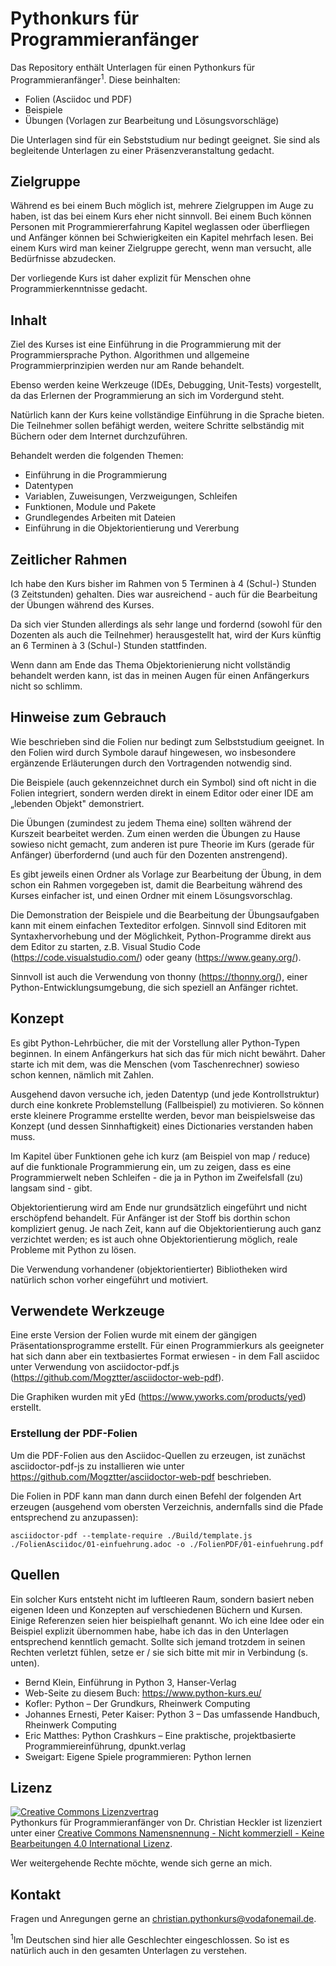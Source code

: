 # Pythonkurs für Programmieranfänger

Das Repository enthält Unterlagen für einen Pythonkurs für Programmieranfänger<sup>1</sup>. Diese beinhalten:

* Folien (Asciidoc und PDF)
* Beispiele
* Übungen (Vorlagen zur Bearbeitung und Lösungsvorschläge)

Die Unterlagen sind für ein Sebststudium nur bedingt geeignet. 
Sie sind als begleitende Unterlagen zu einer Präsenzveranstaltung gedacht.

## Zielgruppe

Während es bei einem Buch möglich ist, mehrere Zielgruppen im Auge zu haben, ist das bei einem Kurs eher nicht sinnvoll. Bei einem Buch können Personen mit Programmiererfahrung Kapitel weglassen oder überfliegen und Anfänger können bei Schwierigkeiten ein Kapitel mehrfach lesen. Bei einem Kurs wird man keiner Zielgruppe gerecht, wenn man versucht, alle Bedürfnisse abzudecken.

Der vorliegende Kurs ist daher explizit für Menschen ohne Programmierkenntnisse gedacht.

## Inhalt

Ziel des Kurses ist eine Einführung in die Programmierung mit der Programmiersprache Python. Algorithmen und allgemeine Programmierprinzipien werden nur am Rande behandelt.

Ebenso werden keine Werkzeuge (IDEs, Debugging, Unit-Tests) vorgestellt, da das Erlernen der Programmierung an sich im Vordergund steht.

Natürlich kann der Kurs keine vollständige Einführung in die Sprache bieten. Die Teilnehmer sollen befähigt werden, weitere Schritte selbständig mit Büchern oder dem Internet durchzuführen.

Behandelt werden die folgenden Themen:
* Einführung in die Programmierung
* Datentypen
* Variablen, Zuweisungen, Verzweigungen, Schleifen
* Funktionen, Module und Pakete
* Grundlegendes Arbeiten mit Dateien
* Einführung in die Objektorientierung und Vererbung


## Zeitlicher Rahmen

Ich habe den Kurs bisher im Rahmen von 5 Terminen à 4 (Schul-) Stunden (3 Zeitstunden) gehalten. Dies war ausreichend - auch für die Bearbeitung der Übungen während des Kurses.

Da sich vier Stunden allerdings als sehr lange und fordernd (sowohl für den Dozenten als auch die Teilnehmer) herausgestellt hat, wird der Kurs künftig an 6 Terminen à 3 (Schul-) Stunden stattfinden.

Wenn dann am Ende das Thema Objektorienierung nicht vollständig behandelt werden kann, ist das in meinen Augen für einen Anfängerkurs nicht so schlimm.


## Hinweise zum Gebrauch

Wie beschrieben sind die Folien nur bedingt zum Selbststudium geeignet. In den Folien wird durch Symbole darauf hingewesen, wo insbesondere ergänzende Erläuterungen durch den Vortragenden notwendig sind.

Die Beispiele (auch gekennzeichnet durch ein Symbol) sind oft nicht in die Folien integriert, sondern werden direkt in einem Editor oder einer IDE am „lebenden Objekt" demonstriert.

Die Übungen (zumindest zu jedem Thema eine) sollten während der Kurszeit bearbeitet werden. Zum einen werden die Übungen zu Hause sowieso nicht gemacht, zum anderen ist pure Theorie im Kurs (gerade für Anfänger) überfordernd (und auch für den Dozenten anstrengend).

Es gibt jeweils einen Ordner als Vorlage zur Bearbeitung der Übung, in dem schon ein Rahmen vorgegeben ist, damit die Bearbeitung während des Kurses einfacher ist, und einen Ordner mit einem Lösungsvorschlag.

Die Demonstration der Beispiele und die Bearbeitung der Übungsaufgaben kann mit einem einfachen Texteditor erfolgen. Sinnvoll sind Editoren mit Syntaxhervorhebung und der Möglichkeit, Python-Programme direkt aus dem Editor zu starten, z.B. Visual Studio Code (https://code.visualstudio.com/) oder geany (https://www.geany.org/).

Sinnvoll ist auch die Verwendung von thonny (https://thonny.org/), einer Python-Entwicklungsumgebung, die sich speziell an Anfänger richtet.

## Konzept

Es gibt Python-Lehrbücher, die mit der Vorstellung aller Python-Typen beginnen. In einem Anfängerkurs hat sich das für mich nicht bewährt. Daher starte ich mit dem, was die Menschen (vom Taschenrechner) sowieso schon kennen, nämlich mit Zahlen.

Ausgehend davon versuche ich, jeden Datentyp (und jede Kontrollstruktur) durch eine konkrete Problemstellung (Fallbeispiel) zu motivieren. So können erste kleinere Programme erstellte werden, bevor man beispielsweise das Konzept (und dessen Sinnhaftigkeit) eines Dictionaries verstanden haben muss.

Im Kapitel über Funktionen gehe ich kurz (am Beispiel von map / reduce) auf die funktionale Programmierung ein, um zu zeigen, dass es eine Programmierwelt neben Schleifen - die ja in Python im Zweifelsfall (zu) langsam sind - gibt.

Objektorientierung wird am Ende nur grundsätzlich eingeführt und nicht erschöpfend behandelt. Für Anfänger ist der Stoff bis dorthin schon kompliziert genug. Je nach Zeit, kann auf die Objektorientierung auch ganz verzichtet werden; es ist auch ohne Objektorientierung möglich, reale Probleme mit Python zu lösen.

Die Verwendung vorhandener (objektorientierter) Bibliotheken wird natürlich schon vorher eingeführt und motiviert.

## Verwendete Werkzeuge

Eine erste Version der Folien wurde mit einem der gängigen Präsentationsprogramme erstellt. Für einen Programmierkurs als geeigneter hat sich dann aber ein textbasiertes Format erwiesen - in dem Fall asciidoc unter Verwendung von asciidoctor-pdf.js (https://github.com/Mogztter/asciidoctor-web-pdf). 

Die Graphiken wurden mit yEd (https://www.yworks.com/products/yed) erstellt.

### Erstellung der PDF-Folien

Um die PDF-Folien aus den Asciidoc-Quellen zu erzeugen, ist zunächst asciidoctor-pdf-js zu installieren wie unter https://github.com/Mogztter/asciidoctor-web-pdf beschrieben.

Die Folien in PDF kann man dann durch einen Befehl der folgenden Art erzeugen (ausgehend vom obersten Verzeichnis, andernfalls sind die Pfade entsprechend zu anzupassen):

`asciidoctor-pdf --template-require ./Build/template.js ./FolienAsciidoc/01-einfuehrung.adoc -o ./FolienPDF/01-einfuehrung.pdf`

## Quellen

Ein solcher Kurs entsteht nicht im luftleeren Raum, sondern basiert neben eigenen Ideen und Konzepten auf verschiedenen Büchern und Kursen. Einige Referenzen seien hier beispielhaft genannt. Wo ich eine Idee oder ein Beispiel explizit übernommen habe, habe ich das in den Unterlagen entsprechend kenntlich gemacht. Sollte sich jemand trotzdem in seinen Rechten verletzt fühlen, setze er / sie sich bitte mit mir in Verbindung (s. unten).

* Bernd Klein, Einführung in Python 3, Hanser-Verlag
* Web-Seite zu diesem Buch: https://www.python-kurs.eu/
* Kofler: Python – Der Grundkurs, Rheinwerk Computing
* Johannes Ernesti, Peter Kaiser: Python 3 – Das umfassende Handbuch, Rheinwerk Computing
* Eric Matthes: Python Crashkurs – Eine praktische, projektbasierte Programmiereinführung, dpunkt.verlag
* Sweigart: Eigene Spiele programmieren: Python lernen


## Lizenz
<a rel="license" href="http://creativecommons.org/licenses/by-nc-nd/4.0/"><img alt="Creative Commons Lizenzvertrag" style="border-width:0" src="https://i.creativecommons.org/l/by-nc-nd/4.0/88x31.png" /></a><br /><span xmlns:dct="http://purl.org/dc/terms/" property="dct:title">Pythonkurs für Programmieranfänger</span> von <span xmlns:cc="http://creativecommons.org/ns#" property="cc:attributionName">Dr. Christian Heckler</span> ist lizenziert unter einer <a rel="license" href="http://creativecommons.org/licenses/by-nc-nd/4.0/">Creative Commons Namensnennung - Nicht kommerziell - Keine Bearbeitungen 4.0 International Lizenz</a>.

Wer weitergehende Rechte möchte, wende sich gerne an mich.

## Kontakt
Fragen und Anregungen gerne an christian.pythonkurs@vodafonemail.de.


<sup>1</sup>Im Deutschen sind hier alle Geschlechter eingeschlossen. So ist es natürlich auch in den gesamten Unterlagen zu verstehen.